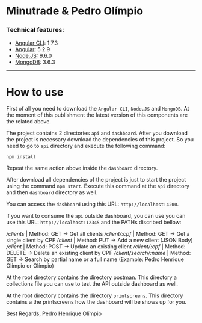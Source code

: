 
# Minutrade & Pedro Olímpio

### Technical features:

* [Angular CLI](https://cli.angular.io/): 1.7.3
* [Angular](https://cli.angular.io/): 5.2.9
* [Node.JS](https://nodejs.org): 9.6.0
* [MongoDB](https://www.mongodb.com/): 3.6.3
___
# How to use

First of all you need to download the `Angular CLI`, `Node.JS` and `MongoDB`. At the moment of this publishment the latest version of this components are the related above.

The project contains 2 directories `api` and `dashboard`. After you download the project is necessary download the dependencies of this project. So you need to go to `api`  directory and execute the following command:

`npm install`

Repeat the same action above inside the `dashboard` directory.

After download all dependencies of the project is just to start the project using the command `npm start`. Execute this command at the `api` directory and then `dashboard` directory as well.

You can access the `dashboard` using this URL: `http://localhost:4200`.

if you want to consume the `api` outside dashboard, you can use you can use this URL: `http://localhost:12345` and the PATHs discribed bellow:

<i> /clients </i> | Method: GET -> Get all clients
<i> /client/:cpf </i> | Method: GET -> Get a single client by CPF
<i> /client </i> | Method: PUT -> Add a new client (JSON Body)
<i> /client </i> | Method: POST -> Update an existing client
<i> /client/:cpf </i> | Method: DELETE -> Delete an existing client by CPF
<i> /client/search/:name </i> | Method: GET -> Search by partial name or a full name (Example: Pedro Henrique Olímpio or Olímpio)

At the root directory contains the directory [postman](getpostman.com). This directory a collections file you can use to test the API outside dashboard as well. 

At the root directory contains the directory `printscreens`. This directory contains a the printscreens how the dashboard will be shows up for you.

Best Regards,
Pedro Henrique Olímpio
